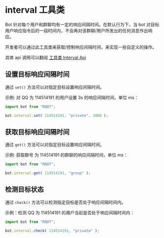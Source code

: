 # interval 工具类

Bot 针对每个用户和群聊均有一定的响应间隔时间。在默认行为下，当 bot 对目标用户响应指令后的一段时间内，不会再对该群聊/用户所发出的任何消息作出响应。

开发者可以通过此工具类来获取/控制响应间隔时间，来实现一些自定义的操作。

具体 api 调用可以翻阅 [工具类 Interval Api](../../api/global/interval)

## 设置目标响应间隔时间

通过 `set()` 方法可以对指定目标设置响应间隔时间。

示例: 对 QQ 为 114514191 的用户设置 3s 的响应间隔时间，单位 ms：

```ts
import bot from "ROOT";

bot.interval.set( 114514191, "private", 3000 );
```

## 获取目标响应间隔时间

通过 `get()` 方法可以对指定目标设置响应间隔时间。

示例: 获取群号 为 114514191 的群聊的响应间隔时间，单位 ms：

```ts
import bot from "ROOT";

bot.interval.get( 114514191, "group" );
```

## 检测目标状态

通过 `check()` 方法可以检测指定目标是否处于响应间隔时间内。

示例：检测 QQ 为 114514191 的用户当前是否处于响应间隔时间内：

```ts
import bot from "ROOT";

bot.interval.check( 114514191, "private" );
```